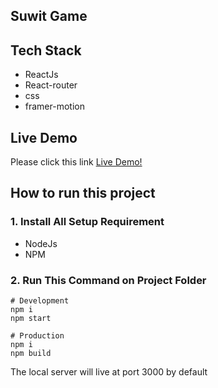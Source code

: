 ## Suwit Game

## Tech Stack

- ReactJs
- React-router
- css
- framer-motion

## Live Demo

Please click this link [Live Demo!](https://suwit-game.netlify.app/)

## How to run this project

### 1. Install All Setup Requirement

- NodeJs
- NPM

### 2. Run This Command on Project Folder

```
# Development
npm i
npm start

# Production
npm i
npm build
```

The local server will live at port 3000 by default
